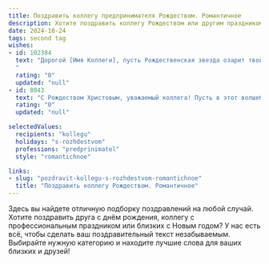 ```yaml
---
title: Поздравить коллегу предпринимателя Рождеством. Романтичное
description: Хотите поздравить коллегу Рождеством или другим праздником? Наш ИИ создаст незабываемое поздравление, а вы обязательно выделитесь среди других.  
date: 2024-10-24
tags: second tag
wishes:
- id: 102384
  text: "Дорогой [Имя Коллеги], пусть Рождественская звезда озарит твой путь к новым успехам и счастью, а волшебство этого светлого праздника наполнит твоё сердце невероятной любовью и вдохновением. Пусть  каждый день  будет наполнен  радостью,  как  блеск  рождественских  свечей, а  твои  предпринимательские  замыслы  претворятся  в  жизнь,  словно  волшебство  рождественской  ночи! С Рождеством!
  "
  rating: "0"
  updated: "null"
- id: 8043
  text: "С Рождеством Христовым, уважаемый коллега! Пусть в этот волшебный праздник в Вашем доме поселится тепло и уют. Желаю Вам и Вашему бизнесу процветания и успеха во всех начинаниях. Пусть рядом будут верные друзья и надежные партнеры. Здоровья, счастья и исполнения самых заветных желаний!"
  rating: "0"
  updated: "null"

selectedValues:
  recipients: "kollegu"
  holidays: "s-rozhdestvom"
  professions: "predprinimatel"
  style: "romantichnoe"

links:
- slug: "pozdravit-kollegu-s-rozhdestvom-romantichnoe"
  title: "Поздравить коллегу Рождеством. Романтичное"
---
```


Здесь вы найдете отличную подборку поздравлений на любой случай.
Хотите поздравить друга с днём рождения, коллегу с профессиональным праздником или близких с Новым годом? У нас есть всё, чтобы сделать ваш поздравительный текст незабываемым. Выбирайте нужную категорию и находите лучшие слова для ваших близких и друзей!
